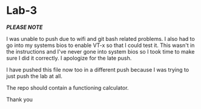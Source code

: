 # Lab-3

***PLEASE NOTE***

I was unable to push due to wifi and git bash related problems.
I also had to go into my systems bios to enable VT-x so that I could test it. 
This wasn't in the instructions and I've never gone into system bios so I took time to make sure I did it correctly.
I apologize for the late push.

I have pushed this file now too in a different push because I was trying to just push the lab at all.

The repo should contain a functioning calculator.

Thank you
